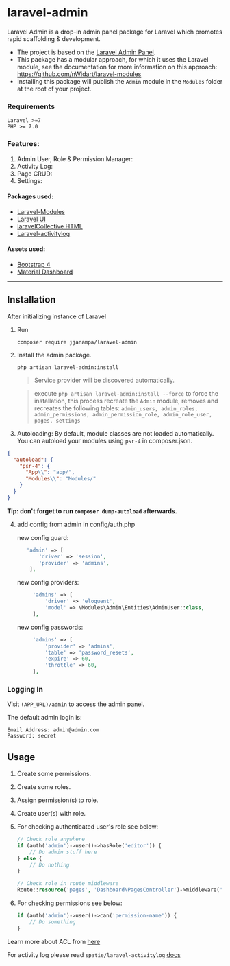 # laravel-admin
Laravel Admin is a drop-in admin panel package for Laravel which promotes rapid scaffolding & development.
* The project is based on the [Laravel Admin Panel](https://github.com/appzcoder/laravel-admin).
* This package has a modular approach, for which it uses the Laravel module, see the documentation for more information on this approach: https://github.com/nWidart/laravel-modules
* Installing this package will publish the `Admin` module in the `Modules` folder at the root of your project.
### Requirements
    Laravel >=7
    PHP >= 7.0

### Features:
1. Admin User, Role & Permission Manager:
2. Activity Log:
3. Page CRUD:
4. Settings:

#### Packages used:
- [Laravel-Modules](https://github.com/nWidart/laravel-modules)
- [Laravel UI](https://github.com/laravel/ui)
- [laravelCollective HTML](https://github.com/LaravelCollective/html)
- [Laravel-activitylog](https://github.com/spatie/laravel-activitylog)

#### Assets used:
- [Bootstrap 4](https://getbootstrap.com)
- [Material Dashboard](https://github.com/creativetimofficial/material-dashboard)
--------
## Installation
After initializing instance of Laravel
1. Run
    ```
    composer require jjanampa/laravel-admin
    ```

2. Install the admin package.
    ```
    php artisan laravel-admin:install
    ```
   > Service provider will be discovered automatically.
   
   > execute `php artisan laravel-admin:install --force` to force the installation, this process recreate the `Admin` module, removes and recreates the following tables:
   `admin_users, admin_roles, admin_permissions, admin_permission_role, admin_role_user, pages, settings`
3. Autoloading: By default, module classes are not loaded automatically. You can autoload your modules using `psr-4` in
   composer.json.
``` json
{
  "autoload": {
    "psr-4": {
      "App\\": "app/",
      "Modules\\": "Modules/"
    }
  }
}
```

**Tip: don't forget to run `composer dump-autoload` afterwards.**

4. add config from admin in config/auth.php
   
    new config guard:
   ```php
      'admin' => [
          'driver' => 'session',
          'provider' => 'admins',
       ],
   ```

    new config providers:
   ```php
        'admins' => [
            'driver' => 'eloquent',
            'model' => \Modules\Admin\Entities\AdminUser::class,
        ],
   ```
    new config passwords:
   ```php
        'admins' => [
            'provider' => 'admins',
            'table' => 'password_resets',
            'expire' => 60,
            'throttle' => 60,
        ],
   ```
### Logging In

Visit `(APP_URL)/admin` to access the admin panel.

The default admin login is:

    Email Address: admin@admin.com
    Password: secret

## Usage

1. Create some permissions.

2. Create some roles.

3. Assign permission(s) to role.

4. Create user(s) with role.

5. For checking authenticated user's role see below:

    ```php
    // Check role anywhere
    if (auth('admin')->user()->hasRole('editor')) {
        // Do admin stuff here
    } else {
        // Do nothing
    }

    // Check role in route middleware
   Route::resource('pages', 'Dashboard\PagesController')->middleware('role:editor');
    ```

6. For checking permissions see below:

    ```php
    if (auth('admin')->user()->can('permission-name')) {
        // Do something
    }
    ```

Learn more about ACL from [here](https://laravel.com/docs/master/authorization)

For activity log please read `spatie/laravel-activitylog` [docs](https://docs.spatie.be/laravel-activitylog/v2/introduction)
